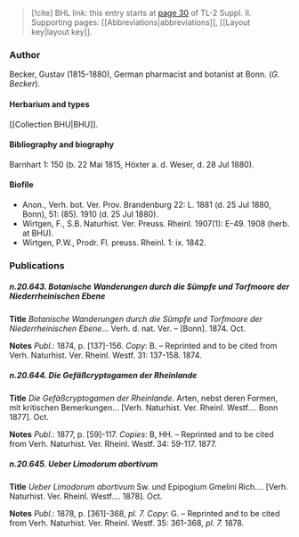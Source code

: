 > [!cite] BHL link: this entry starts at [page 30](https://www.biodiversitylibrary.org/item/103859#page/40/mode/1up) of TL-2 Suppl. II.
> Supporting pages: [[Abbreviations|abbreviations]], [[Layout key|layout key]].

### Author

Becker, Gustav (1815-1880), German pharmacist and botanist at Bonn. (*G. Becker*).

#### Herbarium and types

[[Collection BHU|BHU]].

#### Bibliography and biography

Barnhart 1: 150 (b. 22 Mai 1815, Höxter a. d. Weser, d. 28 Jul 1880).

#### Biofile

- Anon., Verh. bot. Ver. Prov. Brandenburg 22: L. 1881 (d. 25 Jul 1880, Bonn), 51: (85). 1910 (d. 25 Jul 1880).
- Wirtgen, F., S.B. Naturhist. Ver. Preuss. Rheinl. 1907(1): E-49. 1908 (herb. at BHU).
- Wirtgen, P.W., Prodr. Fl. preuss. Rheinl. 1: ix. 1842.

### Publications

##### n.20.643. Botanische Wanderungen durch die Sümpfe und Torfmoore der Niederrheinischen Ebene

**Title**
*Botanische Wanderungen durch die Sümpfe und Torfmoore der Niederrheinischen Ebene*... Verh. d. nat. Ver. – \[Bonn\]. 1874. Oct.

**Notes**
*Publ*.: 1874, p. \[137\]-156. *Copy*: B. – Reprinted and to be cited from Verh. Naturhist. Ver. Rheinl. Westf. 31: 137-158. 1874.

##### n.20.644. Die Gefäßcryptogamen der Rheinlande

**Title**
*Die Gefäßcryptogamen der Rheinlande*. Arten, nebst deren Formen, mit kritischen Bemerkungen... \[Verh. Naturhist. Ver. Rheinl. Westf.... Bonn 1877\]. Oct.

**Notes**
*Publ*.: 1877, p. \[59\]-117. *Copies*: B, HH. – Reprinted and to be cited from Verh. Naturhist. Ver. Rheinl. Westf. 34: 59-117. 1877.

##### n.20.645. Ueber Limodorum abortivum

**Title**
*Ueber Limodorum abortivum* Sw. und Epipogium Gmelini Rich.... \[Verh. Naturhist. Ver. Rheinl. Westf.... 1878\]. Oct.

**Notes**
*Publ*.: 1878, p. \[361\]-368, *pl. 7.* *Copy*: G. – Reprinted and to be cited from Verh. Naturhist. Ver. Rheinl. Westf. 35: 361-368, *pl. 7.* 1878.

